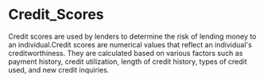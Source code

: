 # Credit_Scores
Credit scores are used by lenders to determine the risk of lending money to an individual.Credit scores are numerical values that reflect an individual's creditworthiness. They are calculated based on various factors such as payment history, credit utilization, length of credit history, types of credit used, and new credit inquiries.

